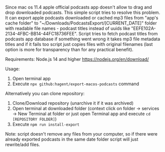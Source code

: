 Since mac os 11.4 apple official podcasts app doesn't allow to drag and drop downloaded podcasts. This simple script tries to resolve this problem. It can export apple podcasts downloaded or cached mp3 files from "app's cache folder" to "~/Downloads/PodcastsExport/[CURRENT_DATE]" folder with readable file names - podcast titles instead of uuids like "EEFE102A-2134-4FBC-BB14-44FC18736FEE". Script tries to fetch podcast titles from podcasts app database if something went wrong it takes mp3 file metadata titles and if it fails too script just copies files with original filenames (last option is more for transparency than for any practical benefit).


Requirements: Node.js 14 and higher https://nodejs.org/en/download/

Usage:
1. Open terminal app
2. Execute `npx github:hagent/export-macos-podcasts` command

Alternatively you can clone repository:
1. Clone/Download repository (unarchive it if it was archived)
2. Open terminal at downloaded folder (context click on folder -> services -> New Terminal at folder or just open Terminal app and execute `cd [REPOSITORY FOLDER]`)
3. Execute `npm run install-export`


Note: script doesn't remove any files from your computer, so if there were already exported podcasts in the same date folder script will just rewrite/add files.
